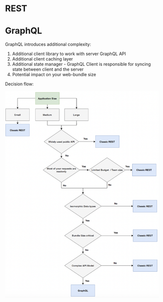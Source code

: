# REST

# GraphQL

GraphQL introduces additional complexity:

1. Additional client library to work with server GraphQL API
2. Additional client caching layer
3. Additional state manager - GraphQL Client is responsible for syncing state between client and the server
4. Potential impact on your web-bundle size

Decision flow:

![GraphQL Decision Flow](./REST_vs_GraphQL.png)

